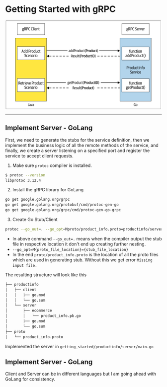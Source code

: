 # Getting Started with gRPC

<div align="center">
    <img src="grpc_client_server.png">
</div>

---

## Implement Server - GoLang
First, we need to generate the stubs for the service definition, then we implement the business logic of all the remote methods of the service, and finally, we create a server listening on a specified port and register the service to accept client requests.

1. Make sure `protoc` compiler is installed.
```bash
$ protoc --version
libprotoc 3.12.4
```
2. Install the gRPC library for GoLang
```bash
go get google.golang.org/grpc
go get google.golang.org/protobuf/cmd/protoc-gen-go
go get google.golang.org/grpc/cmd/protoc-gen-go-grpc
```

3. Create Go Stub/Client
```bash
protoc --go_out=. --go_opt=Mproto/product_info.proto=productinfo/server/ecommerce --go-grpc_out=. --go-grpc_opt=Mproto/product_info.proto=productinfo/server/ecommerce proto/product_info.proto
```
- In above command `--go_out=.` means when the compiler output the stub file in respective location it don't end up creating further nesting.
- `--go_opt=M{proto_file_location}={stub_file_location}`  
- In the end `proto/product_info.proto` is the location of all the proto files which are used in generating stub. Without this we get error `Missing input file.`

The resulting structure will look like this
```bash
├── productinfo
│   ├── client
│   │   ├── go.mod
│   │   └── go.sum
│   └── server
│       ├── ecommerce
│       │   └── product_info.pb.go
│       ├── go.mod
│       └── go.sum
├── proto
│   └── product_info.proto
```

Implemented the server in `getting_started/productinfo/server/main.go`

## Implement Server - GoLang
Client and Server can be in different languages but I am going ahead with GoLang for consistency.
